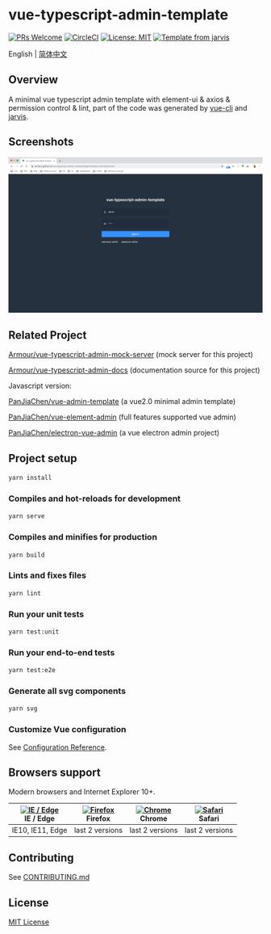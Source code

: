 # vue-typescript-admin-template

[![PRs Welcome](https://img.shields.io/badge/PRs-welcome-brightgreen.svg?style=flat)](http://makeapullrequest.com)
[![CircleCI](https://circleci.com/gh/Armour/vue-typescript-admin-template/tree/minimal.svg?style=shield)](https://circleci.com/gh/Armour/vue-typescript-admin-template/tree/minimal)
[![License: MIT](https://img.shields.io/badge/License-MIT-blue.svg)](https://opensource.org/licenses/MIT)
[![Template from jarvis](https://img.shields.io/badge/Hi-Jarvis-ff69b4.svg)](https://github.com/Armour/Jarvis)

English | [简体中文](./README-zh.md)

## Overview

A minimal vue typescript admin template with element-ui & axios & permission control & lint, part of the code was generated by [vue-cli](https://github.com/vuejs/vue-cli) and [jarvis](https://github.com/Armour/Jarvis).

## Screenshots

![demo](./demo/demo.gif)

## Related Project

[Armour/vue-typescript-admin-mock-server](https://github.com/armour/vue-typescript-admin-mock-server) (mock server for this project)

[Armour/vue-typescript-admin-docs](https://github.com/armour/vue-typescript-admin-docs) (documentation source for this project)

Javascript version:

[PanJiaChen/vue-admin-template](https://github.com/PanJiaChen/vue-admin-template) (a vue2.0 minimal admin template)

[PanJiaChen/vue-element-admin](https://github.com/PanJiaChen/vue-element-admin) (full features supported vue admin)

[PanJiaChen/electron-vue-admin](https://github.com/PanJiaChen/electron-vue-admin) (a vue electron admin project)

## Project setup

```bash
yarn install
```

### Compiles and hot-reloads for development

```bash
yarn serve
```

### Compiles and minifies for production

```bash
yarn build
```

### Lints and fixes files

```bash
yarn lint
```

### Run your unit tests

```bash
yarn test:unit
```

### Run your end-to-end tests

```bash
yarn test:e2e
```

### Generate all svg components

```bash
yarn svg
```

### Customize Vue configuration

See [Configuration Reference](https://cli.vuejs.org/config/).

## Browsers support

Modern browsers and Internet Explorer 10+.

| [<img src="https://raw.githubusercontent.com/alrra/browser-logos/master/src/edge/edge_48x48.png" alt="IE / Edge" width="24px" height="24px" />](http://godban.github.io/browsers-support-badges/)</br>IE / Edge | [<img src="https://raw.githubusercontent.com/alrra/browser-logos/master/src/firefox/firefox_48x48.png" alt="Firefox" width="24px" height="24px" />](http://godban.github.io/browsers-support-badges/)</br>Firefox | [<img src="https://raw.githubusercontent.com/alrra/browser-logos/master/src/chrome/chrome_48x48.png" alt="Chrome" width="24px" height="24px" />](http://godban.github.io/browsers-support-badges/)</br>Chrome | [<img src="https://raw.githubusercontent.com/alrra/browser-logos/master/src/safari/safari_48x48.png" alt="Safari" width="24px" height="24px" />](http://godban.github.io/browsers-support-badges/)</br>Safari |
| --------------------------------------------------------------------------------------------------------------------------------------------------------------------------------------------------------------- | ----------------------------------------------------------------------------------------------------------------------------------------------------------------------------------------------------------------- | ------------------------------------------------------------------------------------------------------------------------------------------------------------------------------------------------------------- | ------------------------------------------------------------------------------------------------------------------------------------------------------------------------------------------------------------- |
| IE10, IE11, Edge                                                                                                                                                                                                | last 2 versions                                                                                                                                                                                                   | last 2 versions                                                                                                                                                                                               | last 2 versions                                                                                                                                                                                               |

## Contributing

See [CONTRIBUTING.md](https://github.com/Armour/vue-typescript-admin-template/blob/master/.github/CONTRIBUTING.md)

## License

[MIT License](https://github.com/Armour/vue-typescript-admin-template/blob/master/LICENSE)
